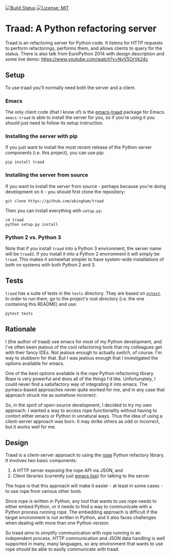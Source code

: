 [![Build Status](https://travis-ci.org/abingham/traad.svg)](https://travis-ci.org/abingham/traad)
[![License: MIT](https://img.shields.io/badge/License-MIT-yellow.svg)](https://opensource.org/licenses/MIT)

# Traad: A Python refactoring server

Traad is an refactoring server for Python code. It listens for HTTP requests to
perform refactorings, performs them, and allows clients to query for the status.
There is also talk from EuroPython 2014 with design description and some live demo: https://www.youtube.com/watch?v=NvV5OrVk24c

## Setup

To use traad you'll normally need both the server and a client.

### Emacs

The only client code (that I know of) is the
[emacs-traad](https://github.com/abingham/emacs-traad) package for Emacs.
`emacs-traad` is able to install the server for you, so if you're using it you
should just need to follow its setup instruction.

### Installing the server with pip

If you just want to install the most recent release of the Python server
components (i.e. this project), you can use pip:
```
pip install traad
```

### Installing the server from source

If you want to install the server from source - perhaps because you're doing development on it - you should first clone the repository:
```
git clone https://github.com/abingham/traad
```

Then you can install everything with `setup.py`:
```
cd traad
python setup.py install
```

### Python 2 vs. Python 3

Note that if you install `traad` into a Python 3 environment, the server name
will be `traad3`. If you install it into a Python 2 environment it will simply
be `traad`. This makes it somewhat simpler to have system-wide installations of
both on systems with both Python 2 and 3.

## Tests

`traad` has a suite of tests in the `tests` directory. They are based on [`pytest`](http://docs.pytest.org). In order to run them, go to the project's root directory (i.e. the one containing this README) and use:

```
pytest tests
```

## Rationale

I (the author of traad) use emacs for most of my Python development,
and I've often been jealous of the cool refactoring tools that my
colleagues get with their fancy IDEs. Not jealous enough to actually
*switch*, of course. I'm way to stubborn for that. But I was jealous
enough that I investigated the options available for emacs.

One of the best options available is the *rope* Python refactoring
library. Rope is very powerful and does all of the things I'd
like. Unfortunately, I could never find a satisfactory way of
integrating it into emacs. The pymacs-based approaches never quite
worked for me, and in any case that approach struck me as somehow
incorrect.

So, in the spirit of open-source development, I decided to try my own
approach. I wanted a way to access rope functionality without having
to contort either emacs or Python in unnatural ways. Thus the idea of
using a client-server approach was born. It may strike others as odd
or incorrect, but it works well for me.

## Design

Traad is a client-server approach to using the
[rope](https://github.com/python-rope/rope) Python refactory library. It
involves two basic components:

 1. A HTTP server exposing the rope API via JSON, and
 2. Client libraries (currently just [emacs
    lisp](https://github.com/abingham/emacs-traad)) for talking to the server

The hope is that this approach will make it easier - at least in some
cases - to use rope from various other tools.

Since rope is written in Python, any tool that wants to use rope needs
to either embed Python, or it needs to find a way to communicate with
a Python process running rope. The embedding approach is difficult if
the target environment is not written in Python, and it also faces
challenges when dealing with more than one Python version.

So traad aims to simplify communication with rope running in an
independent process. HTTP communication and JSON data handling is well
supported in many, many languages, so any environment that wants to
use rope should be able to easily communicate with traad.
